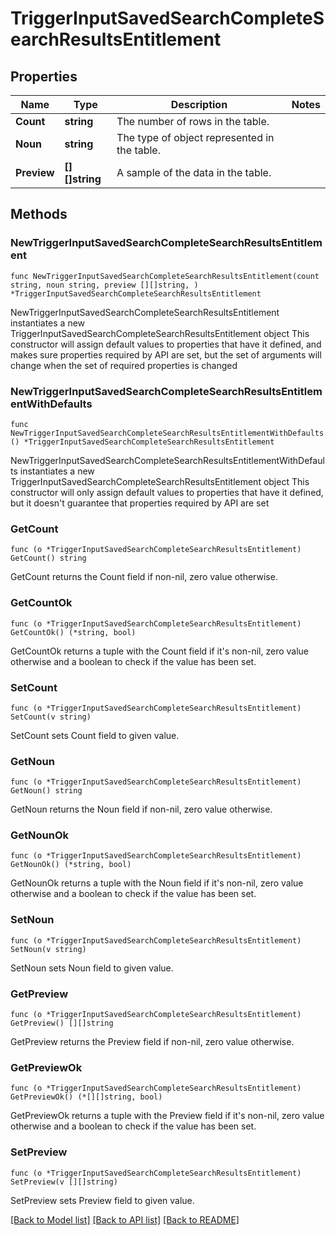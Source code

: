# TriggerInputSavedSearchCompleteSearchResultsEntitlement

## Properties

Name | Type | Description | Notes
------------ | ------------- | ------------- | -------------
**Count** | **string** | The number of rows in the table. | 
**Noun** | **string** | The type of object represented in the table. | 
**Preview** | **[][]string** | A sample of the data in the table. | 

## Methods

### NewTriggerInputSavedSearchCompleteSearchResultsEntitlement

`func NewTriggerInputSavedSearchCompleteSearchResultsEntitlement(count string, noun string, preview [][]string, ) *TriggerInputSavedSearchCompleteSearchResultsEntitlement`

NewTriggerInputSavedSearchCompleteSearchResultsEntitlement instantiates a new TriggerInputSavedSearchCompleteSearchResultsEntitlement object
This constructor will assign default values to properties that have it defined,
and makes sure properties required by API are set, but the set of arguments
will change when the set of required properties is changed

### NewTriggerInputSavedSearchCompleteSearchResultsEntitlementWithDefaults

`func NewTriggerInputSavedSearchCompleteSearchResultsEntitlementWithDefaults() *TriggerInputSavedSearchCompleteSearchResultsEntitlement`

NewTriggerInputSavedSearchCompleteSearchResultsEntitlementWithDefaults instantiates a new TriggerInputSavedSearchCompleteSearchResultsEntitlement object
This constructor will only assign default values to properties that have it defined,
but it doesn't guarantee that properties required by API are set

### GetCount

`func (o *TriggerInputSavedSearchCompleteSearchResultsEntitlement) GetCount() string`

GetCount returns the Count field if non-nil, zero value otherwise.

### GetCountOk

`func (o *TriggerInputSavedSearchCompleteSearchResultsEntitlement) GetCountOk() (*string, bool)`

GetCountOk returns a tuple with the Count field if it's non-nil, zero value otherwise
and a boolean to check if the value has been set.

### SetCount

`func (o *TriggerInputSavedSearchCompleteSearchResultsEntitlement) SetCount(v string)`

SetCount sets Count field to given value.


### GetNoun

`func (o *TriggerInputSavedSearchCompleteSearchResultsEntitlement) GetNoun() string`

GetNoun returns the Noun field if non-nil, zero value otherwise.

### GetNounOk

`func (o *TriggerInputSavedSearchCompleteSearchResultsEntitlement) GetNounOk() (*string, bool)`

GetNounOk returns a tuple with the Noun field if it's non-nil, zero value otherwise
and a boolean to check if the value has been set.

### SetNoun

`func (o *TriggerInputSavedSearchCompleteSearchResultsEntitlement) SetNoun(v string)`

SetNoun sets Noun field to given value.


### GetPreview

`func (o *TriggerInputSavedSearchCompleteSearchResultsEntitlement) GetPreview() [][]string`

GetPreview returns the Preview field if non-nil, zero value otherwise.

### GetPreviewOk

`func (o *TriggerInputSavedSearchCompleteSearchResultsEntitlement) GetPreviewOk() (*[][]string, bool)`

GetPreviewOk returns a tuple with the Preview field if it's non-nil, zero value otherwise
and a boolean to check if the value has been set.

### SetPreview

`func (o *TriggerInputSavedSearchCompleteSearchResultsEntitlement) SetPreview(v [][]string)`

SetPreview sets Preview field to given value.



[[Back to Model list]](../README.md#documentation-for-models) [[Back to API list]](../README.md#documentation-for-api-endpoints) [[Back to README]](../README.md)


